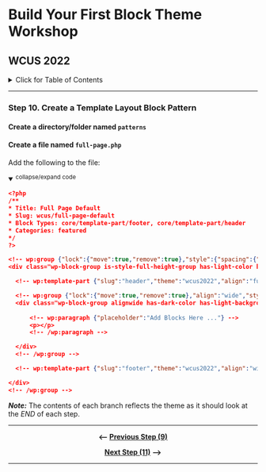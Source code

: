 # Build Your First Block Theme Workshop
## WCUS 2022
<details><summary>Click for Table of Contents</summary>

- [Step 0.][0] Setting up Development Environment 
- [Step 1.][1] Create and Activate a Minimal Block Theme
- [Step 2.][2] Create and incorporate template parts
- [Step 3.][3] Create a theme.json file
- [Step 4.][4] Add Settings to theme.json
- [Step 5.][5] Refine Templates and Parts
- [Step 6.][6] Add styles to theme.json
- [Step 7.][7] Enqueue style.css for custom CSS
- [Step 8.][8] Register and use block styles and custom variables
- [Step 9.][9] Surface a block pattern via theme.json
- [Step 10.][10] Create a Template Layout Block Pattern __<--You Are Here__
- [Step 11.][11] Create and Register singular.html
- [Step 12.][12] Create a custom 404 page
- [Step 13.][13] Create and register a custom template
- [Step 14.][14] Create a style variation
- [Step 15.][15] Final - Export your theme!
</details>

---

### Step 10. Create a Template Layout Block Pattern

#### Create a directory/folder named `patterns`
#### Create a file named `full-page.php`

Add the following to the file:
<details open>
<summary>
<sup>collapse/expand code</sup>
</summary>

  ```json
<?php
/**
 * Title: Full Page Default
 * Slug: wcus/full-page-default
 * Block Types: core/template-part/footer, core/template-part/header
 * Categories: featured
 */
?>

<!-- wp:group {"lock":{"move":true,"remove":true},"style":{"spacing":{"padding":{"top":"0px","right":"0px","bottom":"30px","left":"0px"},"blockGap":"0px","margin":{"top":"0px","bottom":"0px"}}},"backgroundColor":"contrast","textColor":"light","className":"is-style-full-height-group","layout":{"inherit":true}} -->
<div class="wp-block-group is-style-full-height-group has-light-color has-contrast-background-color has-text-color has-background" style="margin-top:0px;margin-bottom:0px;padding-top:0px;padding-right:0px;padding-bottom:30px;padding-left:0px">

    <!-- wp:template-part {"slug":"header","theme":"wcus2022","align":"full"} /-->

    <!-- wp:group {"lock":{"move":true,"remove":true},"align":"wide","style":{"spacing":{"padding":{"top":"40px","right":"40px","bottom":"40px","left":"40px"}}},"backgroundColor":"light","textColor":"dark","layout":{"contentSize":""}} -->
    <div class="wp-block-group alignwide has-dark-color has-light-background-color has-text-color has-background" style="padding-top:40px;padding-right:40px;padding-bottom:40px;padding-left:40px">
        
        <!-- wp:paragraph {"placeholder":"Add Blocks Here ..."} -->
        <p></p>
        <!-- /wp:paragraph -->

    </div>
    <!-- /wp:group -->

    <!-- wp:template-part {"slug":"footer","theme":"wcus2022","align":"wide"} /-->

</div>
<!-- /wp:group -->
```
</details>

  

*__Note:__* The contents of each branch reflects the theme as it should look at the _END_ of each step.

---

<div align="center">

__<-- [Previous Step (9)][9]__

 __[Next Step (11)][11] -->__

</div>

---

[0]: ../../tree/step-0/#wcus-2022
[1]: ../../tree/step-1/#wcus-2022
[2]: ../../tree/step-2/#wcus-2022
[3]: ../../tree/step-3/#wcus-2022
[4]: ../../tree/step-4/#wcus-2022
[5]: ../../tree/step-5/#wcus-2022
[6]: ../../tree/step-6/#wcus-2022
[7]: ../../tree/step-7/#wcus-2022
[8]: ../../tree/step-8/#wcus-2022
[9]: ../../tree/step-9/#wcus-2022
[10]: ../../tree/step-10/#wcus-2022
[11]: ../../tree/step-11/#wcus-2022
[12]: ../../tree/step-12/#wcus-2022
[13]: ../../tree/step-13/#wcus-2022
[14]: ../../tree/step-14/#wcus-2022
[15]: ../../tree/final/#wcus-2022
